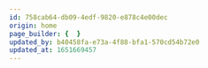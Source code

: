 ```yaml
---
id: 758cab64-db09-4edf-9820-e878c4e00dec
origin: home
page_builder: {  }
updated_by: b40458fa-e73a-4f88-bfa1-570cd54b72e0
updated_at: 1651669457
---
```

